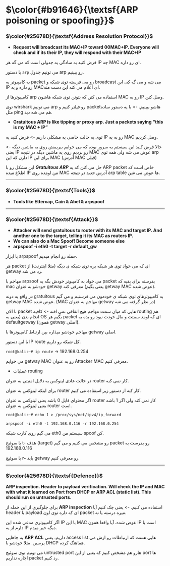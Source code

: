 $\color{#b91646}{\textsf{ARP poisoning or spoofing}}$
======================================================

### $\color{#25678D}{\textsf{Address Resolution Protocol}}$


- **Request will broadcast its MAC+IP toward 00MAC+IP. Everyone will check and if its their IP, they will respond with their MAC+IP**


فرض کنید به سادگی یه جدولی است که می گه هر IP چه MAC ای رو داره.

با دستور `arp` می تونیم جدول arp رو ببینیم.

یه کامپیوتر یه packet رو می فرسته توی شبکه و broadcast می شه و می گه کی این IP رو داره و یه MACای اعلام می کنه این دست منه.

کامپیوترها از arp استفاده می کنن که بتونن توی شبکه هاشون MAC رو به IP وصل کنن.

توی wirshark می تونیم arp رو فیلتر کنیم و packetهاشو ببینیم. -> با یه دستور ساده مثل ping هم می شه دید.

- **Gratuitous ARP is like tipping or proxy arp. Just a packets saying “this is my MAC + IP”**

توی یه حالت خاصی یه مشکلی داریم -> فرض کنید یه IP رو به یه MAC وصل کردیم.

حالا فرض کنید این سیستم یه سرور بوده که می خوایم ببریمش روی یه ماشین دیگه -> یعنی IP رو بردیم روی یه ماشین دیگه در نتیجه MAC عوض می شه ولی همه  توی arp دارن که این IP برای این MAC (آدرس MAC قبلی)

این مشکل رو با ***Gratuitous ARP***  حل می کنن که یه ARP packet خاص است که اطلاع میده IP من اومده روی MAC آدرس جدید در نتیجه arp table ها عوض می شن.


____________________
### $\color{#25678D}{\textsf{Tools}}$

- **Tools like Ettercap, Cain & Abel & arpspoof**

__________________________
### $\color{#25678D}{\textsf{Attack}}$

- **Attacker will send gratuitous to router with its MAC and target IP. And another one to the target, telling it its MAC as routers IP.**
- **We can also do a Mac Spoof! Become someone else**
- **arpspoof -i eth0 -t target -r default_gw**


با ابزار arpspoof حمله رو انجام میدیم.

هر packet ای که می خواد توی هر شبکه بره توی شبکه ی دیگه (مثلا اینترنت) از getway رد می شه.

مهاجم با arpsoof می خواد به کامپیوتر خودش بگه یه packet بفرسته برای بقیه که mac خودشو به عنوان getway معرفی کنه (یعنی بگیم getway MAC عوض شده).

در واقع یه دونه gratuitous به کامپیوترهای توی شبکه ی خودمون می فرستیم و می گیم getway MAC عوض شده. (MAC مهاجم به عنوان getway در نظر گرفته می شه)

تا الان packet هایی که میان سمت مهاجم هیچ اتفاقی نمی افته -> کافیه routing هم انجام بدن (یعنی به OS بگیم هر packet ای که اومد سمتت و مال خودت نبود رو بده به defaultgetway (همون getway اصلی).

مهاجم خودشو میذاره بین ارتباط کامپیوترها با getway اصلی.

با این دستور IP route کل شبکه رو داریم.

`root@kali:~# ip route` -> 192.168.0.254

می خوایم getway MAC رو به عنوان Attacker MAC معرفی کنیم.

- عملیات routing 

در حالت عادی لینوکس به دلایل امنیتی به عنوان router کار نمی کنه.

برای اینکه لینوکس به عنوان router کار کنه از دستور زیر استفاده می کنیم.

اگر محتوای فایل 0 باشه یعنی لینوکس به عنوان router کار نمی کنه ولی اگر 1 باشه یعنی لینوکس به عنوان router است.

`root@kali:~# echo 1 > /proc/sys/net/ipv4/ip_forward`

`arpspoof -i eth0 -t 192.168.0.116 -r 192.168.0.254`

می گیم روی کارت شبکه eth0 سیستم من spoof کن.

با سوئیج t- هدف (target) رو مشخص می کنیم و می گیم packet رو بفرست به 192.168.0.116 

با سوئیچ **r-** باید getway رو معرفی کنیم.


__________________________________________
### $\color{#25678D}{\textsf{Defence}}$

**ARP inspection. Header to payload verification. Will check the IP and MAC with what it learned on Port from DHCP or ARP ACL (static list). This should run on untrusted ports.**


برای جلوگیری از این حمله از **ARP inspection** استفاده می کنیم. -> یعنی چک کنیم آیا header یا payload ای که داره توی اون packet میره درسته یا نه.

اگر کامپیوتری مدعی شده این IP با این MAC عوض شده. آیا واقعا همون IP است یا دارم از یه IP دیگه خبر میدم.

یه جاهایی **ARP ACL** داریم. یعنی access list هایی هست که ارتباطات رو ازش می پرسین. مثلا خودشو با DHCP هماهنگ کرده.

می تونیم توی سوئیچ untrusted port هارو هم مشخص کنیم که یعنی از این port ها اجازه نداریم packet رد کنیم.
